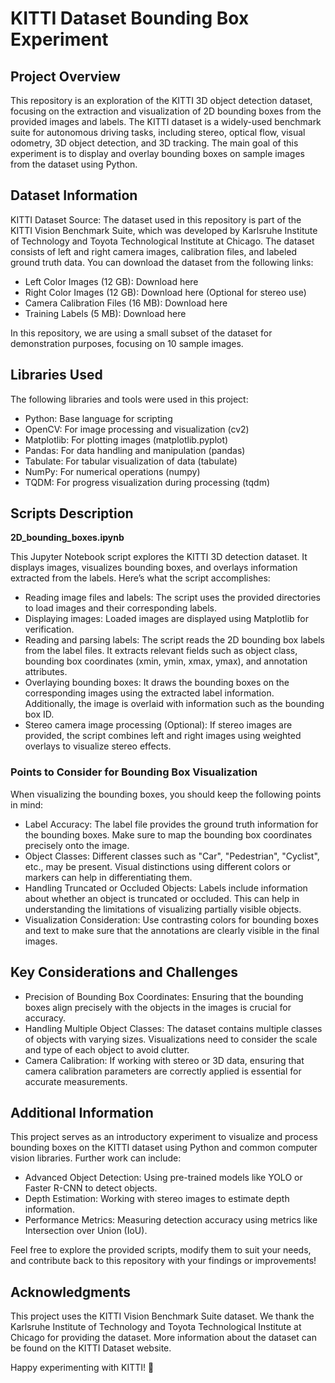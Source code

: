 # KITTI Dataset Bounding Box Experiment

## Project Overview
This repository is an exploration of the KITTI 3D object detection dataset, focusing on the extraction and visualization of 2D bounding boxes from the provided images and labels. The KITTI dataset is a widely-used benchmark suite for autonomous driving tasks, including stereo, optical flow, visual odometry, 3D object detection, and 3D tracking. The main goal of this experiment is to display and overlay bounding boxes on sample images from the dataset using Python.

## Dataset Information
KITTI Dataset Source: The dataset used in this repository is part of the KITTI Vision Benchmark Suite, which was developed by Karlsruhe Institute of Technology and Toyota Technological Institute at Chicago. The dataset consists of left and right camera images, calibration files, and labeled ground truth data. You can download the dataset from the following links:

- Left Color Images (12 GB): Download here
- Right Color Images (12 GB): Download here (Optional for stereo use)
- Camera Calibration Files (16 MB): Download here
- Training Labels (5 MB): Download here

In this repository, we are using a small subset of the dataset for demonstration purposes, focusing on 10 sample images.

## Libraries Used
The following libraries and tools were used in this project:

- Python: Base language for scripting
- OpenCV: For image processing and visualization (cv2)
- Matplotlib: For plotting images (matplotlib.pyplot)
- Pandas: For data handling and manipulation (pandas)
- Tabulate: For tabular visualization of data (tabulate)
- NumPy: For numerical operations (numpy)
- TQDM: For progress visualization during processing (tqdm)

## Scripts Description

**2D_bounding_boxes.ipynb**

This Jupyter Notebook script explores the KITTI 3D detection dataset. It displays images, visualizes bounding boxes, and overlays information extracted from the labels. Here’s what the script accomplishes:

- Reading image files and labels: The script uses the provided directories to load images and their corresponding labels.
- Displaying images: Loaded images are displayed using Matplotlib for verification.
- Reading and parsing labels: The script reads the 2D bounding box labels from the label files. It extracts relevant fields such as object class, bounding box coordinates (xmin, ymin, xmax, ymax), and annotation attributes.
- Overlaying bounding boxes: It draws the bounding boxes on the corresponding images using the extracted label information. Additionally, the image is overlaid with information such as the bounding box ID.
- Stereo camera image processing (Optional): If stereo images are provided, the script combines left and right images using weighted overlays to visualize stereo effects.

### Points to Consider for Bounding Box Visualization
When visualizing the bounding boxes, you should keep the following points in mind:

- Label Accuracy: The label file provides the ground truth information for the bounding boxes. Make sure to map the bounding box coordinates precisely onto the image.
- Object Classes: Different classes such as "Car", "Pedestrian", "Cyclist", etc., may be present. Visual distinctions using different colors or markers can help in differentiating them.
- Handling Truncated or Occluded Objects: Labels include information about whether an object is truncated or occluded. This can help in understanding the limitations of visualizing partially visible objects.
- Visualization Consideration: Use contrasting colors for bounding boxes and text to make sure that the annotations are clearly visible in the final images.

## Key Considerations and Challenges
- Precision of Bounding Box Coordinates: Ensuring that the bounding boxes align precisely with the objects in the images is crucial for accuracy.
- Handling Multiple Object Classes: The dataset contains multiple classes of objects with varying sizes. Visualizations need to consider the scale and type of each object to avoid clutter.
- Camera Calibration: If working with stereo or 3D data, ensuring that camera calibration parameters are correctly applied is essential for accurate measurements.

## Additional Information
This project serves as an introductory experiment to visualize and process bounding boxes on the KITTI dataset using Python and common computer vision libraries. Further work can include:

- Advanced Object Detection: Using pre-trained models like YOLO or Faster R-CNN to detect objects.
- Depth Estimation: Working with stereo images to estimate depth information.
- Performance Metrics: Measuring detection accuracy using metrics like Intersection over Union (IoU).

Feel free to explore the provided scripts, modify them to suit your needs, and contribute back to this repository with your findings or improvements!

## Acknowledgments
This project uses the KITTI Vision Benchmark Suite dataset. We thank the Karlsruhe Institute of Technology and Toyota Technological Institute at Chicago for providing the dataset. More information about the dataset can be found on the KITTI Dataset website.

Happy experimenting with KITTI! 🚗